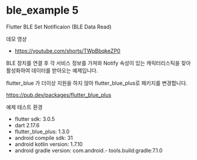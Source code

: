 # ble_example 5

Flutter BLE Set Notificaion 
(BLE Data Read)

데모 영상
 - https://youtube.com/shorts/TWpBbqkeZP0

BLE 장치를 연결 후 각 서비스 정보를 가져와 Notify 속성이 있는 캐릭터리스틱을 찾아 활성화하여 데이터를 받아오는  예제입니다.

flutter_blue 가 더이상 지원을 하지 않아 flutter_blue_plus로 패키지를 변경합니다.


https://pub.dev/packages/flutter_blue_plus


예제 테스트 환경
 - flutter sdk: 3.0.5
- dart 2.17.6
- flutter_blue_plus: 1.3.0
- android compile sdk: 31
- android kotlin version: 1.7.10
- android gradle version: com.android.- tools.build:gradle:7.1.0